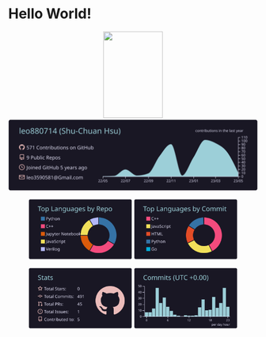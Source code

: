 # Hello World!


<p align="center">
  <img src="https://codinhood.com/images/articles/octocat-sprite/octocat-up-down.gif" width="120" height="175" />
  <br />
  
  <img src="https://raw.githubusercontent.com/leo880714/leo880714/master/profile-summary-card-output/rose_pine/0-profile-details.svg">
  <br />
  <p align="center" width="100%">
    <img width="41.4%" src="https://raw.githubusercontent.com/leo880714/leo880714/master/profile-summary-card-output/rose_pine/1-repos-per-language.svg">
    <img width="41.4%" src="https://raw.githubusercontent.com/leo880714/leo880714/master/profile-summary-card-output/rose_pine/2-most-commit-language.svg">
  </p>
  
  <p align="center" width="100%">
    <img width="41.4%" src="https://raw.githubusercontent.com/leo880714/leo880714/master/profile-summary-card-output/rose_pine/3-stats.svg">
    <img width="41.4%" src="https://raw.githubusercontent.com/leo880714/leo880714/master/profile-summary-card-output/rose_pine/4-productive-time.svg">
  </p>

</p>

